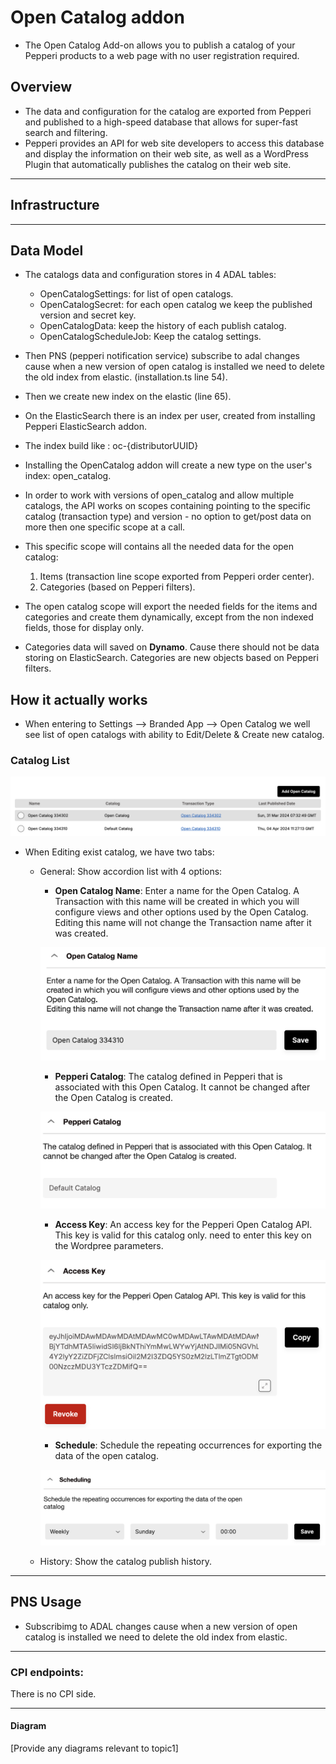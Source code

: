 # Open Catalog addon

- The Open Catalog Add-on allows you to publish a catalog of your Pepperi products to a web page with no user registration required.

## Overview

- The data and configuration for the catalog are exported from Pepperi and published to a high-speed database that allows for super-fast search and filtering.<br>
- Pepperi provides an API for web site developers to access this database and display the information on their web site, as well as a WordPress Plugin that automatically publishes the catalog on their web site.

---

## Infrastructure


---

## Data Model

- The catalogs data and configuration  stores in 4 ADAL tables:
    - OpenCatalogSettings: for list of open catalogs.
    - OpenCatalogSecret: for each open catalog we keep the published version and secret key.
    - OpenCatalogData: keep the history of each publish catalog.
    - OpenCatalogScheduleJob: Keep the catalog settings.

- Then PNS (pepperi notification service) subscribe to adal changes cause when a new version of open catalog is installed we need to delete the old index from elastic. (installation.ts line 54).

- Then we create new index on the elastic (line 65).

- On the ElasticSearch there is an index per user, created from installing Pepperi ElasticSearch addon.
- The index build like : oc-{distributorUUID}
- Installing the OpenCatalog addon will create a new type on the user's index: open_catalog.
- In order to work with versions of open_catalog and allow multiple catalogs, the API works on scopes containing pointing to the specific catalog (transaction type) and version - no option to get/post data on more then one specific scope at a call.
- This specific scope will contains all the needed data for the open catalog:
    1. Items (transaction line scope exported from Pepperi order center).
    2. Categories (based on Pepperi filters).
- The open catalog scope will export the needed fields for the items and categories and create them dynamically, except from the non indexed fields, those for display only.
- Categories data will saved on **Dynamo**. Cause there should not be data storing on ElasticSearch. Categories are new objects based on Pepperi filters.

## How it actually works

- When entering to Settings --> Branded App --> Open Catalog we well see list of open catalogs with ability to Edit/Delete & Create new catalog.

### Catalog List
![alt text](image.png)

- When Editing exist catalog, we have two tabs:

    - General: Show accordion list with 4 options:
        - **Open Catalog Name**: Enter a name for the Open Catalog. A Transaction with this name will be created in which you will configure views and other options used by the Open Catalog. Editing this name will not change the Transaction name after it was created.
        
        ![alt text](image-4.png)

        - **Pepperi Catalog**: The catalog defined in Pepperi that is associated with this Open Catalog. It cannot be changed after the Open Catalog is created.
        
        ![alt text](image-3.png)

        - **Access Key**:  An access key for the Pepperi Open Catalog API. This key is valid for this catalog only. need to enter this key on the Wordpree parameters.
        
        ![alt text](image-2.png)

        - **Schedule**: Schedule the repeating occurrences for exporting the data of the open catalog.

        ![alt text](image-1.png)
    - History: Show the catalog publish history.

---

## PNS Usage

- Subscribimg to ADAL changes cause when a new version of open catalog is installed we need to delete the old index from elastic.

___________________________________________________________
### CPI endpoints:

There is no CPI side.
_____________________________________________________________
#### Diagram

[Provide any diagrams relevant to topic1]
